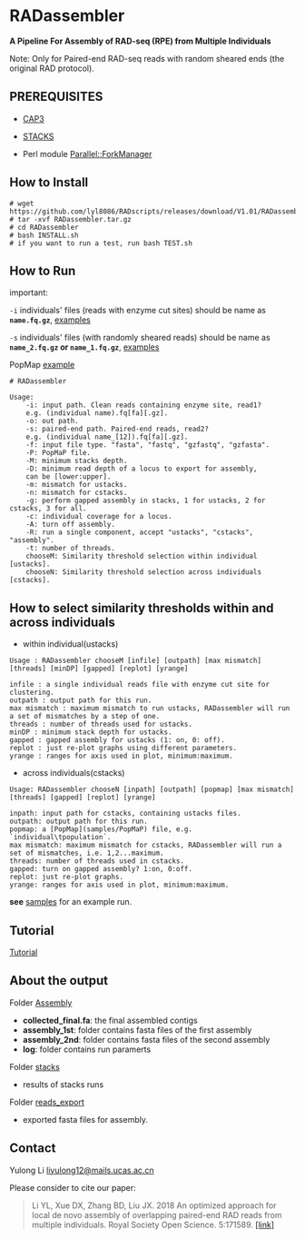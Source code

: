 # RADassembler

<b>A Pipeline For Assembly of RAD-seq (RPE) from Multiple Individuals</b>

Note: Only for Paired-end RAD-seq reads with random sheared ends (the original RAD protocol).

## PREREQUISITES

* [CAP3](http://seq.cs.iastate.edu/cap3.html)

* [STACKS](http://catchenlab.life.illinois.edu/stacks/)

* Perl module [Parallel::ForkManager](https://metacpan.org/release/Parallel-ForkManager)

## How to Install

```
# wget https://github.com/lyl8086/RADscripts/releases/download/V1.01/RADassembler.tar.gz
# tar -xvf RADassembler.tar.gz
# cd RADassembler
# bash INSTALL.sh
# if you want to run a test, run bash TEST.sh
```

## How to Run
important:

`-i` individuals' files (reads with enzyme cut sites) should be name as <b>`name.fq.gz`</b>, [examples](samples/read1)

`-s` individuals' files (with randomly sheared reads) should be name as <b>`name_2.fq.gz` or `name_1.fq.gz`</b>, [examples](samples/read2)

PopMap [example](samples/PopMap)

```
# RADassembler

Usage:
    -i: input path. Clean reads containing enzyme site, read1?
    e.g. (individual name).fq[fa][.gz].
    -o: out path.
    -s: paired-end path. Paired-end reads, read2?
    e.g. (individual name_[12]).fq[fa][.gz].
    -f: input file type. "fasta", "fastq", "gzfastq", "gzfasta".
    -P: PopMaP file.
    -M: minimum stacks depth.
    -D: minimum read depth of a locus to export for assembly,
    can be [lower:upper].
    -m: mismatch for ustacks.
    -n: mismatch for cstacks.
    -g: perform gapped assembly in stacks, 1 for ustacks, 2 for cstacks, 3 for all.
    -c: individual coverage for a locus.
    -A: turn off assembly.
    -R: run a single component, accept "ustacks", "cstacks", "assembly".
    -t: number of threads.
    chooseM: Similarity threshold selection within individual [ustacks].
    chooseN: Similarity threshold selection across individuals [cstacks].
```

## How to select similarity thresholds within and across individuals

* within individual(ustacks)

```
Usage : RADassembler chooseM [infile] [outpath] [max mismatch] [threads] [minDP] [gapped] [replot] [yrange]

infile : a single individual reads file with enzyme cut site for clustering.
outpath : output path for this run.
max mismatch : maximum mismatch to run ustacks, RADassembler will run a set of mismatches by a step of one.
threads : number of threads used for ustacks.
minDP : minimum stack depth for ustacks.
gapped : gapped assembly for ustacks (1: on, 0: off).
replot : just re-plot graphs using different parameters.
yrange : ranges for axis used in plot, minimum:maximum.
```

* across individuals(cstacks)

```
Usage: RADassembler chooseN [inpath] [outpath] [popmap] [max mismatch] [threads] [gapped] [replot] [yrange]

inpath: input path for cstacks, containing ustacks files.
outpath: output path for this run.
popmap: a [PopMap](samples/PopMaP) file, e.g. `individual\tpopulation`.
max mismatch: maximum mismatch for cstacks, RADassembler will run a set of mismatches, i.e. 1,2...maximum.
threads: number of threads used in cstacks.
gapped: turn on gapped assembly? 1:on, 0:off.
replot: just re-plot graphs.
yrange: ranges for axis used in plot, minimum:maximum.
```

<b>see</b> [samples](samples) for an example run.

## Tutorial

[Tutorial](Tutorial.md)

## About the output

Folder [Assembly](samples/Assembly_out/Assembly)

* <b>collected_final.fa</b>: the final assembled contigs
* <b>assembly_1st</b>: folder contains fasta files of the first assembly
* <b>assembly_2nd</b>: folder contains fasta files of the second assembly
* <b>log</b>: folder contains run paramerts

Folder [stacks](samples/Assembly_out/stacks)

* results of stacks runs

Folder [reads_export](samples/Assembly_out/reads_export)

* exported fasta files for assembly.

## Contact

Yulong Li <liyulong12@mails.ucas.ac.cn>

Please consider to cite our paper:

> Li YL, Xue DX, Zhang BD, Liu JX. 2018 An optimized approach for local de novo assembly of overlapping 
paired-end RAD reads from multiple individuals. Royal Society Open Science. 5:171589. [[link]](http://dx.doi.org/10.1098/rsos.171589)
